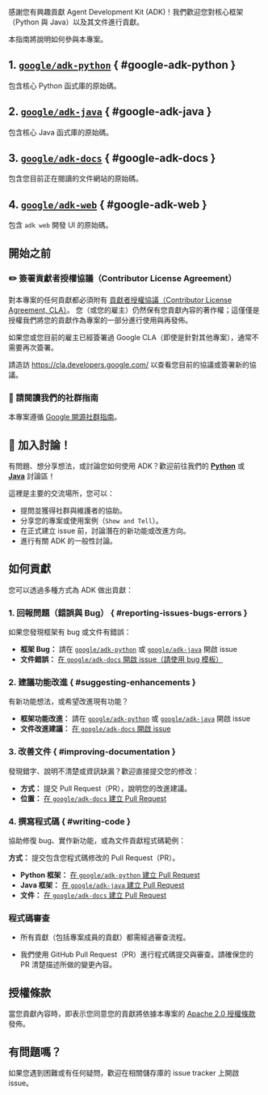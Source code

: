 感謝您有興趣貢獻 Agent Development Kit (ADK)！我們歡迎您對核心框架（Python 與 Java）以及其文件進行貢獻。

本指南將說明如何參與本專案。

## 1. [`google/adk-python`](https://github.com/google/adk-python) { #google-adk-python }

包含核心 Python 函式庫的原始碼。

## 2. [`google/adk-java`](https://github.com/google/adk-java) { #google-adk-java }

包含核心 Java 函式庫的原始碼。

## 3. [`google/adk-docs`](https://github.com/google/adk-docs) { #google-adk-docs }

包含您目前正在閱讀的文件網站的原始碼。

## 4. [`google/adk-web`](https://github.com/google/adk-web) { #google-adk-web }

包含 `adk web` 開發 UI 的原始碼。

## 開始之前

### ✏️ 簽署貢獻者授權協議（Contributor License Agreement）

對本專案的任何貢獻都必須附有
[貢獻者授權協議（Contributor License Agreement, CLA）](https://cla.developers.google.com/about)。
您（或您的雇主）仍然保有您貢獻內容的著作權；這僅僅是授權我們將您的貢獻作為專案的一部分進行使用與再發佈。

如果您或您目前的雇主已經簽署過 Google CLA（即使是針對其他專案），通常不需要再次簽署。

請造訪 <https://cla.developers.google.com/> 以查看您目前的協議或簽署新的協議。

### 📜 請閱讀我們的社群指南

本專案遵循
[Google 開源社群指南](https://opensource.google/conduct/)。

## 💬 加入討論！

有問題、想分享想法，或討論您如何使用 ADK？歡迎前往我們的 **[Python](https://github.com/google/adk-python/discussions)** 或 **[Java](https://github.com/google/adk-java/discussions)** 討論區！

這裡是主要的交流場所，您可以：

* 提問並獲得社群與維護者的協助。
* 分享您的專案或使用案例（`Show and Tell`）。
* 在正式建立 issue 前，討論潛在的新功能或改進方向。
* 進行有關 ADK 的一般性討論。

## 如何貢獻

您可以透過多種方式為 ADK 做出貢獻：

### 1. 回報問題（錯誤與 Bug） { #reporting-issues-bugs-errors }

如果您發現框架有 bug 或文件有錯誤：

* **框架 Bug：** 請在 [`google/adk-python`](https://github.com/google/adk-python/issues/new) 或 [`google/adk-java`](https://github.com/google/adk-java/issues/new) 開啟 issue
* **文件錯誤：** [在 `google/adk-docs` 開啟 issue（請使用 bug 模板）](https://github.com/google/adk-docs/issues/new?template=bug_report.md)

### 2. 建議功能改進 { #suggesting-enhancements }

有新功能想法，或希望改進現有功能？

* **框架功能改進：** 請在 [`google/adk-python`](https://github.com/google/adk-python/issues/new) 或 [`google/adk-java`](https://github.com/google/adk-java/issues/new) 開啟 issue
* **文件改進建議：** [在 `google/adk-docs` 開啟 issue](https://github.com/google/adk-docs/issues/new)

### 3. 改善文件 { #improving-documentation }

發現錯字、說明不清楚或資訊缺漏？歡迎直接提交您的修改：

* **方式：** 提交 Pull Request（PR），說明您的改進建議。
* **位置：** [在 `google/adk-docs` 建立 Pull Request](https://github.com/google/adk-docs/pulls)

### 4. 撰寫程式碼 { #writing-code }

協助修復 bug、實作新功能，或為文件貢獻程式碼範例：

**方式：** 提交包含您程式碼修改的 Pull Request（PR）。

* **Python 框架：** [在 `google/adk-python` 建立 Pull Request](https://github.com/google/adk-python/pulls)
* **Java 框架：** [在 `google/adk-java` 建立 Pull Request](https://github.com/google/adk-java/pulls)
* **文件：** [在 `google/adk-docs` 建立 Pull Request](https://github.com/google/adk-docs/pulls)

### 程式碼審查

* 所有貢獻（包括專案成員的貢獻）都需經過審查流程。

* 我們使用 GitHub Pull Request（PR）進行程式碼提交與審查。請確保您的 PR 清楚描述所做的變更內容。

## 授權條款

當您貢獻內容時，即表示您同意您的貢獻將依據本專案的 [Apache 2.0 授權條款](https://github.com/google/adk-docs/blob/main/LICENSE) 發佈。

## 有問題嗎？

如果您遇到困難或有任何疑問，歡迎在相關儲存庫的 issue tracker 上開啟 issue。
